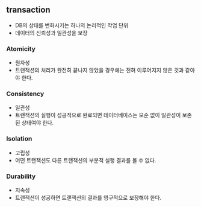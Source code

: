 ## transaction

- DB의 상태를 변화시키는 하나의 논리적인 작업 단위
- 데이터의 신뢰성과 일관성을 보장

### Atomicity

- 원자성
- 트랜잭션의 처리가 완전히 끝나지 않았을 경우에는 전혀 이루어지지 않은 것과 같아야 한다.

### Consistency

- 일관성
- 트랜잭션의 실행이 성공적으로 완료되면 데이터베이스는 모순 없이 일관성이 보존된 상태여야 한다.

### Isolation

- 고립성
- 어떤 트랜잭션도 다른 트랜잭션의 부분적 실행 결과를 볼 수 없다.

### Durability

- 지속성
- 트랜잭션이 성공하면 트랜잭션의 결과를 영구적으로 보장해야 한다.
